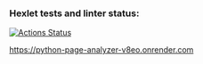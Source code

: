 ### Hexlet tests and linter status:
[![Actions Status](https://github.com/Savin20153/python-project-83/actions/workflows/hexlet-check.yml/badge.svg)](https://github.com/Savin20153/python-project-83/actions)

https://python-page-analyzer-v8eo.onrender.com